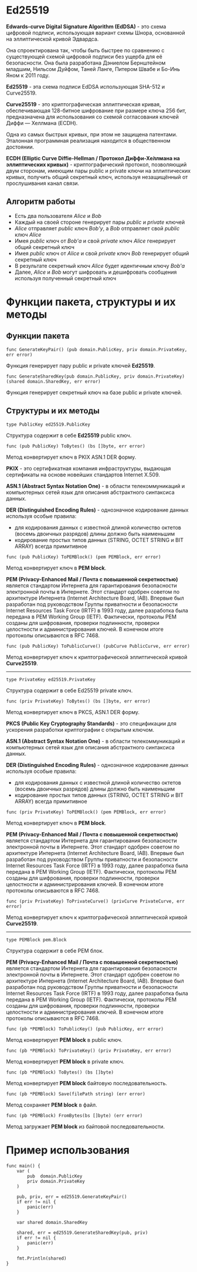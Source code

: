 # Ed25519

**Edwards-curve Digital Signature Algorithm (EdDSA)** - это схема цифровой подписи, использующая вариант схемы Шнора,
основанной
на эллиптической кривой Эдвардса.

Она спроектирована так, чтобы быть быстрее по сравнению с существующей схемой цифровой подписи без ущерба для её
безопасности.
Она была разработана Дэниелом Бернштейном младшим, Нильсом Дуйфом, Таней Ланге, Питером Швабе и Бо-Инь Яном к 2011 году.

**Ed25519** - эта схема подписи EdDSA использующая SHA-512 и Curve25519.

**Curve25519** - это криптографическая эллиптическая кривая, обеспечивающая 128-битное шифрование при размере ключа 256
бит,
предназначена для использования со схемой согласования ключей Диффи — Хеллмана (ECDH).

Одна из самых быстрых кривых, при этом не защищена патентами. Эталонная программная реализация находится в общественном
достоянии.

**ECDH (Elliptic Curve Diffie-Hellman / Протокол Ди́ффи-Хе́ллмана на эллиптических кривых)** - криптографический
протокол,
позволяющий двум сторонам, имеющим пары public и private ключи на эллиптических кривых, получить общий секретный ключ,
используя незащищённый от прослушивания канал связи.

## Алгоритм работы

- Есть два пользователя _Alice_ и _Bob_
- Каждый на своей стороне генерирует пары _public_ и _private_ ключей
- _Alice_ отправляет _public_ ключ _Bob'у_, а _Bob_ отправляет свой _public_ ключ _Alice_
- Имея _public_ ключ от _Bob'а_ и свой _private_ ключ _Alice_ генерирует общий секретный ключ
- Имея _public_ ключ от _Alice_ и свой _private_ ключ _Bob_ генерирует общий секретный ключ
- В результате секретный ключ _Alice_ будет идентичным ключу _Bob'а_
- Далее, _Alice_ и _Bob_ могут шифровать и дешифровать сообщения используя полученный секретный ключ

# Функции пакета, структуры и их методы

## Функции пакета

```golang
func GenerateKeyPair() (pub domain.PublicKey, priv domain.PrivateKey, err error)
```

Функция генерирует пару public и private ключей **Ed25519**.

```golang
func GenerateSharedKey(pub domain.PublicKey, priv domain.PrivateKey) (shared domain.SharedKey, err error)
```

Функция генерирует секретный ключ на базе public и private ключей.

## Структуры и их методы

```golang
type PublicKey ed25519.PublicKey
```

Структура содержит в себе **Ed25519** public ключ.

```golang
func (pub PublicKey) ToBytes() (bs []byte, err error)
```

Метод конвертирует ключ в PKIX ASN.1 DER форму.

**PKIX** - это сертификатная компания инфраструктуры, выдающая сертификаты на основе новейших стандартов Internet X.509.

**ASN.1 (Abstract Syntax Notation One)** - в области телекоммуникаций и компьютерных сетей язык для описания
абстрактного
синтаксиса данных.

**DER (Distinguished Encoding Rules)** - однозначное кодирование данных используя особые правила:

- для кодирования данных с известной длиной количество октетов (восемь двоичных разрядов) длины должно быть наименьшим
- кодирование простых типов данных (STRING, OCTET STRING и BIT ARRAY) всегда примитивное

```golang
func (pub PublicKey) ToPEMBlock() (pem PEMBlock, err error)
```

Метод конвертирует ключ в **PEM block**.

**PEM (Privacy-Enhanced Mail / Почта с повышенной секретностью)** является стандартом Интернета для гарантирования
безопасности электронной почты в Интернете. Этот стандарт одобрен советом по архитектуре Интернета (Internet
Architecture Board, IAB). Впервые был разработан под руководством Группы приватности и безопасности Internet Resources
Task Force (IRTF) в 1993 году, далее разработка была передана в PEM Working Group (IETF). Фактически, протоколы PEM
созданы для шифрования, проверки подлинности, проверки целостности и администрирования ключей. В конечном итоге
протоколы описываются в RFC 7468.

```golang
func (pub PublicKey) ToPublicCurve() (pubCurve PublicCurve, err error)
```

Метод конвертирует ключ к криптографической эллиптической кривой **Curve25519**.

---

```golang
type PrivateKey ed25519.PrivateKey
```

Структура содержит в себе Ed25519 private ключ.

```golang
func (priv PrivateKey) ToBytes() (bs []byte, err error)
```

Метод конвертирует ключ в PKCS, ASN.1 DER форму.

**PKCS (Public Key Cryptography Standards)** - это спецификации для ускорения разработки криптографии с открытым ключом.

**ASN.1 (Abstract Syntax Notation One)** - в области телекоммуникаций и компьютерных сетей язык для описания
абстрактного
синтаксиса данных.

**DER (Distinguished Encoding Rules)** - однозначное кодирование данных используя особые правила:

- для кодирования данных с известной длиной количество октетов (восемь двоичных разрядов) длины должно быть наименьшим
- кодирование простых типов данных (STRING, OCTET STRING и BIT ARRAY) всегда примитивное

```golang
func (priv PrivateKey) ToPEMBlock() (pem PEMBlock, err error)
```

Метод конвертирует ключ в **PEM block**.

**PEM (Privacy-Enhanced Mail / Почта с повышенной секретностью)** является стандартом Интернета для гарантирования
безопасности электронной почты в Интернете. Этот стандарт одобрен советом по архитектуре Интернета (Internet
Architecture Board, IAB). Впервые был разработан под руководством Группы приватности и безопасности Internet Resources
Task Force (IRTF) в 1993 году, далее разработка была передана в PEM Working Group (IETF). Фактически, протоколы PEM
созданы для шифрования, проверки подлинности, проверки целостности и администрирования ключей. В конечном итоге
протоколы описываются в RFC 7468.

```golang
func (priv PrivateKey) ToPrivateCurve() (privCurve PrivateCurve, err error)
```

Метод конвертирует ключ к криптографической эллиптической кривой **Curve25519**.

---

```golang
type PEMBlock pem.Block
```

Структура содержит в себе PEM блок.

**PEM (Privacy-Enhanced Mail / Почта с повышенной секретностью)** является стандартом Интернета для гарантирования
безопасности электронной почты в Интернете. Этот стандарт одобрен советом по архитектуре Интернета (Internet
Architecture Board, IAB). Впервые был разработан под руководством Группы приватности и безопасности Internet Resources
Task Force (IRTF) в 1993 году, далее разработка была передана в PEM Working Group (IETF). Фактически, протоколы PEM
созданы для шифрования, проверки подлинности, проверки целостности и администрирования ключей. В конечном итоге
протоколы описываются в RFC 7468.

```golang
func (pb *PEMBlock) ToPublicKey() (pub PublicKey, err error)
```

Метод конвертирует **PEM block** в public ключ.

```golang
func (pb *PEMBlock) ToPrivateKey() (priv PrivateKey, err error)
```

Метод конвертирует **PEM block** в private ключ.

```golang
func (pb *PEMBlock) ToBytes() (bs []byte)
```

Метод конвертирует **PEM block** байтовую последовательность.

```golang
func (pb *PEMBlock) Save(filePath string) (err error)
```

Метод сохраняет **PEM block** в файл.

```golang
func (pb *PEMBlock) FromBytes(bs []byte) (err error)
```

Метод загружает **PEM block** из байтовой последовательности.

# Пример использования

```golang
func main() {
    var (
        pub  domain.PublicKey
        priv domain.PrivateKey
    )
    
    pub, priv, err = ed25519.GenerateKeyPair()
    if err != nil {
        panic(err)
    }

	var shared domain.SharedKey

	shared, err = ed25519.GenerateSharedKey(pub, priv)
    if err != nil {
        panic(err)
    }

    fmt.Println(shared)
}
```